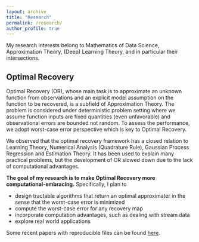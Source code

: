 ```yaml
---
layout: archive
title: "Research"
permalink: /research/
author_profile: true
---
```


My research interests belong to Mathematics of Data Science, Approximation Theory, (Deep) Learning Theory, and in particular their intersections.

## Optimal Recovery ##

Optimal Recovery (OR), whose main task is to approximate an unknown function from observations and an explicit model assumption on the function to be recovered, is a subfield of Approximation Theory. The problem is considered under deterministic problem setting where we assume function inputs are fixed quantities (even unfavorable) and observational errors are bounded not random. To assess the performance, we adopt worst-case error perspective which is key to Optimal Recovery. 

We observed that the optimal recovery framework has a closed relation to Learning Theory, Numerical Analysis (Quadrature Rule), Gaussian Process Regression and Estimation Theory. It has been used to explain many practical problems, but the development of OR slowed down due to the lack of computational advantages.

**The goal of my research is to make Optimal Recovery more computational-embracing.** Specifically, I plan to
* design tractable algorithms that return an optimal approximater in the sense that the worst-case error is minimized
* compute the worst-case error for any recovery map
* incorporate computation advantages, such as dealing with stream data
* explore real world applications
 
Some recent papers with reproducible files can be found [here](https://github.com/liaochunyang/Optimal_Recovery). 
